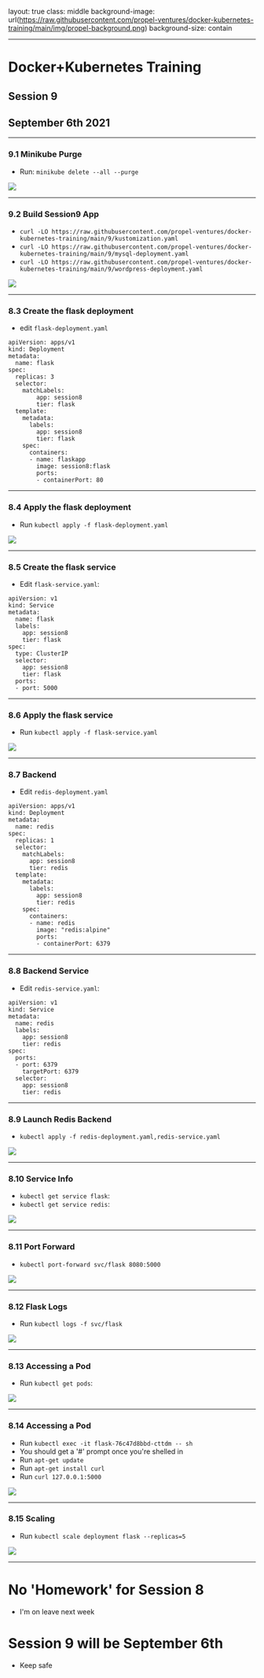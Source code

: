 layout: true
class: middle
background-image: url(https://raw.githubusercontent.com/propel-ventures/docker-kubernetes-training/main/img/propel-background.png)
background-size: contain

---

# Docker+Kubernetes Training
## Session 9
## September 6th 2021

---

### 9.1 Minikube Purge

- Run: `minikube delete --all --purge`

![](https://raw.githubusercontent.com/propel-ventures/docker-kubernetes-training/main/img/k8s.minikube.purge.png)

---

### 9.2 Build Session9 App

- `curl -LO https://raw.githubusercontent.com/propel-ventures/docker-kubernetes-training/main/9/kustomization.yaml`
- `curl -LO https://raw.githubusercontent.com/propel-ventures/docker-kubernetes-training/main/9/mysql-deployment.yaml`
- `curl -LO https://raw.githubusercontent.com/propel-ventures/docker-kubernetes-training/main/9/wordpress-deployment.yaml`

![](https://raw.githubusercontent.com/propel-ventures/docker-kubernetes-training/main/img/k8s.wordpress.curl.png)

---

### 8.3 Create the flask deployment

- edit `flask-deployment.yaml`

```
apiVersion: apps/v1
kind: Deployment
metadata:
  name: flask
spec:
  replicas: 3
  selector:
    matchLabels:
        app: session8
        tier: flask
  template:
    metadata:
      labels:
        app: session8
        tier: flask
    spec:
      containers:
      - name: flaskapp
        image: session8:flask
        ports:
        - containerPort: 80

```

---

### 8.4 Apply the flask deployment

- Run `kubectl apply -f flask-deployment.yaml`

![](https://raw.githubusercontent.com/propel-ventures/docker-kubernetes-training/main/img/k8s.dashboard.flask.png)

---

### 8.5 Create the flask service

- Edit `flask-service.yaml`:

```
apiVersion: v1
kind: Service
metadata:
  name: flask
  labels:
    app: session8
    tier: flask
spec:
  type: ClusterIP
  selector:
    app: session8
    tier: flask
  ports:
  - port: 5000

```

---

### 8.6 Apply the flask service

- Run `kubectl apply -f flask-service.yaml`

![](https://raw.githubusercontent.com/propel-ventures/docker-kubernetes-training/main/img/k8s.dashboard.flask.service.png)

---

### 8.7 Backend

- Edit `redis-deployment.yaml`

```
apiVersion: apps/v1
kind: Deployment
metadata:
  name: redis
spec:
  replicas: 1
  selector:
    matchLabels:
      app: session8
      tier: redis
  template:
    metadata:
      labels:
        app: session8
        tier: redis
    spec:
      containers:
      - name: redis
        image: "redis:alpine"
        ports:
        - containerPort: 6379      
```

---

### 8.8 Backend Service

- Edit `redis-service.yaml`:

```
apiVersion: v1
kind: Service
metadata:
  name: redis
  labels:
    app: session8
    tier: redis
spec:
  ports:
  - port: 6379
    targetPort: 6379
  selector:
    app: session8
    tier: redis
```

---

### 8.9 Launch Redis Backend

- `kubectl apply -f redis-deployment.yaml,redis-service.yaml`

![](https://raw.githubusercontent.com/propel-ventures/docker-kubernetes-training/main/img/k8s.dashboard.services.png)

---

### 8.10 Service Info

- `kubectl get service flask`:
- `kubectl get service redis`:

![](https://raw.githubusercontent.com/propel-ventures/docker-kubernetes-training/main/img/k8s.kubectl.services.png)

---

### 8.11 Port Forward

- `kubectl port-forward svc/flask 8080:5000`

![](https://raw.githubusercontent.com/propel-ventures/docker-kubernetes-training/main/img/k8s.flask.forwarded.png)

---

### 8.12 Flask Logs

- Run `kubectl logs -f svc/flask`

![](https://raw.githubusercontent.com/propel-ventures/docker-kubernetes-training/main/img/k8s.flask.logs.png)

---

### 8.13 Accessing a Pod

- Run `kubectl get pods`:

![](https://raw.githubusercontent.com/propel-ventures/docker-kubernetes-training/main/img/k8s.kubectl.get.pods.png)

---

### 8.14 Accessing a Pod

- Run `kubectl exec -it flask-76c47d8bbd-cttdm -- sh`
- You should get a '#' prompt once you're shelled in
- Run `apt-get update`
- Run `apt-get install curl`
- Run `curl 127.0.0.1:5000`

![](https://raw.githubusercontent.com/propel-ventures/docker-kubernetes-training/main/img/k8s.flask.curl.png)

---

### 8.15 Scaling

- Run `kubectl scale deployment flask --replicas=5`

![](https://raw.githubusercontent.com/propel-ventures/docker-kubernetes-training/main/img/k8s.flask.scale.png)

---

# No 'Homework' for Session 8

- I'm on leave next week

# Session 9 will be September 6th

- Keep safe

